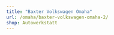 ```yaml
---
title: "Baxter Volkswagen Omaha"
url: /omaha/baxter-volkswagen-omaha-2/
shop: Autowerkstatt
---
```

